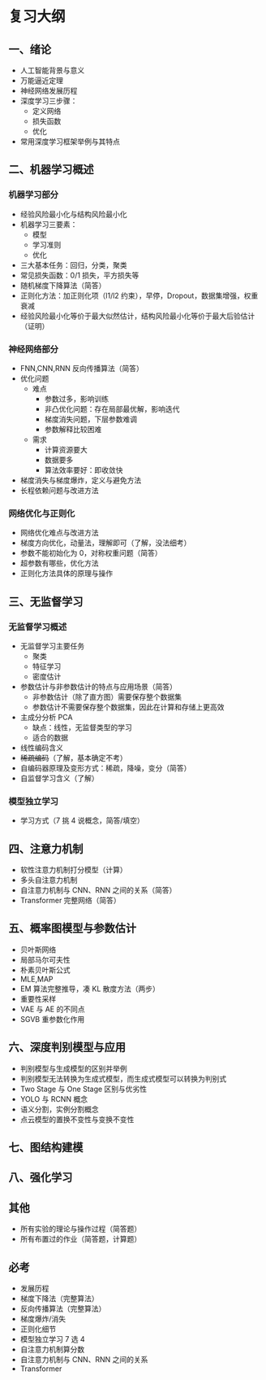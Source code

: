 # 复习大纲

## 一、绪论

- 人工智能背景与意义
- 万能逼近定理
- 神经网络发展历程
- 深度学习三步骤：
  - 定义网络
  - 损失函数
  - 优化
- 常用深度学习框架举例与其特点

## 二、机器学习概述

### 机器学习部分

- 经验风险最小化与结构风险最小化
- 机器学习三要素：
  - 模型
  - 学习准则
  - 优化
- 三大基本任务：回归，分类，聚类
- 常见损失函数：0/1 损失，平方损失等
- 随机梯度下降算法（简答）
- 正则化方法：加正则化项（l1/l2 约束），早停，Dropout，数据集增强，权重衰减
- 经验风险最小化等价于最大似然估计，结构风险最小化等价于最大后验估计（证明）

### 神经网络部分

- FNN,CNN,RNN 反向传播算法（简答）
- 优化问题
  - 难点
    - 参数过多，影响训练
    - 非凸优化问题：存在局部最优解，影响迭代
    - 梯度消失问题，下层参数难调
    - 参数解释比较困难
  - 需求
    - 计算资源要大
    - 数据要多
    - 算法效率要好：即收敛快
- 梯度消失与梯度爆炸，定义与避免方法
- 长程依赖问题与改进方法

### 网络优化与正则化

- 网络优化难点与改进方法
- 梯度方向优化，动量法，理解即可（了解，没法细考）
- 参数不能初始化为 0，对称权重问题（简答）
- 超参数有哪些，优化方法
- 正则化方法具体的原理与操作

## 三、无监督学习

### 无监督学习概述

- 无监督学习主要任务
  - 聚类
  - 特征学习
  - 密度估计
- 参数估计与非参数估计的特点与应用场景（简答）
  - 非参数估计（除了直方图）需要保存整个数据集
  - 参数估计不需要保存整个数据集，因此在计算和存储上更高效
- 主成分分析 PCA
  - 缺点：线性，无监督类型的学习
  - 适合的数据
- 线性编码含义
- ~~稀疏编码~~（了解，基本确定不考）
- 自编码器原理及变形方式：稀疏，降噪，变分（简答）
- 自监督学习含义（了解）

### 模型独立学习

- 学习方式（7 挑 4 说概念，简答/填空）

## 四、注意力机制

- 软性注意力机制打分模型（计算）
- 多头自注意力机制
- 自注意力机制与 CNN、RNN 之间的关系（简答）
- Transformer 完整网络（简答）

## 五、概率图模型与参数估计

- 贝叶斯网络
- 局部马尔可夫性
- 朴素贝叶斯公式
- MLE,MAP
- EM 算法完整推导，凑 KL 散度方法（两步）
- 重要性采样
- VAE 与 AE 的不同点
- SGVB 重参数化作用

## 六、深度判别模型与应用

- 判别模型与生成模型的区别并举例
- 判别模型无法转换为生成式模型，而生成式模型可以转换为判别式
- Two Stage 与 One Stage 区别与优劣性
- YOLO 与 RCNN 概念
- 语义分割，实例分割概念
- 点云模型的置换不变性与变换不变性

## 七、图结构建模

## 八、强化学习

## 其他

- 所有实验的理论与操作过程（简答题）
- 所有布置过的作业（简答题，计算题）

## 必考

- 发展历程
- 梯度下降法（完整算法）
- 反向传播算法（完整算法）
- 梯度爆炸/消失
- 正则化细节
- 模型独立学习 7 选 4
- 自注意力机制算分数
- 自注意力机制与 CNN、RNN 之间的关系
- Transformer
